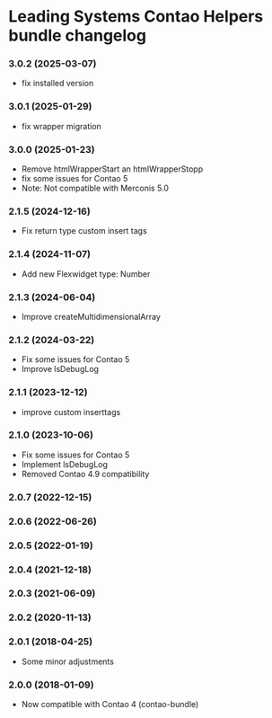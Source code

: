 Leading Systems Contao Helpers bundle changelog
===========================================

### 3.0.2 (2025-03-07)
 * fix installed version

### 3.0.1 (2025-01-29)
 * fix wrapper migration

### 3.0.0 (2025-01-23)
 * Remove htmlWrapperStart an htmlWrapperStopp
 * fix some issues for Contao 5
 * Note: Not compatible with Merconis 5.0 

### 2.1.5 (2024-12-16)
 * Fix return type custom insert tags

### 2.1.4 (2024-11-07)
 * Add new Flexwidget type: Number

### 2.1.3 (2024-06-04)
 * Improve createMultidimensionalArray

### 2.1.2 (2024-03-22)
 * Fix some issues for Contao 5
 * Improve lsDebugLog

### 2.1.1 (2023-12-12)
 * improve custom inserttags

### 2.1.0 (2023-10-06)
 * Fix some issues for Contao 5
 * Implement lsDebugLog
 * Removed Contao 4.9 compatibility

### 2.0.7 (2022-12-15)

### 2.0.6 (2022-06-26)

### 2.0.5 (2022-01-19)

### 2.0.4 (2021-12-18)

### 2.0.3 (2021-06-09)

### 2.0.2 (2020-11-13)

### 2.0.1 (2018-04-25)
 * Some minor adjustments

### 2.0.0 (2018-01-09)
 * Now compatible with Contao 4 (contao-bundle)
